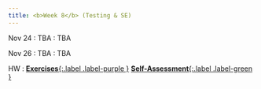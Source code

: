 ```yaml
---
title: <b>Week 8</b> (Testing & SE)
---
```


Nov 24
: TBA
  : TBA

Nov 26
: TBA
  : TBA

HW
: [**Exercises**{:.label .label-purple }](#) [**Self-Assessment**{:.label .label-green }](#)